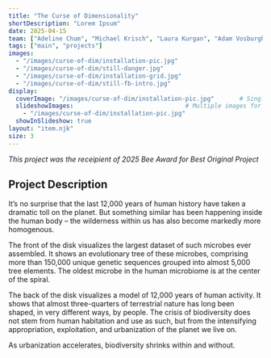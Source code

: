 ```yaml
---
title: "The Curse of Dimensionality"
shortDescription: "Lorem Ipsum"
date: 2025-04-15
team: ["Adeline Chum", "Michael Krisch", "Laura Kurgan", "Adam Vosburgh", "Jia Zhang"]
tags: ["main", "projects"]
images:
  - "/images/curse-of-dim/installation-pic.jpg"
  - "/images/curse-of-dim/still-danger.jpg"
  - "/images/curse-of-dim/installation-grid.jpg"
  - "/images/curse-of-dim/still-fb-intro.jpg"
display:
  coverImage: "/images/curse-of-dim/installation-pic.jpg"       # Single image for cards
  slideshowImages:                               # Multiple images for slideshow
    - "/images/curse-of-dim/installation-pic.jpg"
  showInSlideshow: true    
layout: "item.njk"
size: 3
---
```


*This project was the receipient of 2025 Bee Award for Best Original Project*

## Project Description

It’s no surprise that the last 12,000 years of human history have taken a dramatic toll on the planet. But something similar has been happening inside the human body – the wilderness within us has also become markedly more homogenous.  
 
The front of the disk visualizes the largest dataset of such microbes ever assembled. It shows an evolutionary tree of these microbes, comprising more than 150,000 unique genetic sequences  grouped into almost 5,000 tree elements. The oldest microbe in the human microbiome is at the center of the spiral.
 
The back of the disk visualizes a model of 12,000 years of human activity. It shows that almost three-quarters of terrestrial nature has long been shaped, in very different ways, by people. The crisis of biodiversity does not stem from human habitation and use as such, but from the intensifying appropriation, exploitation, and urbanization of the planet we live on.


As urbanization accelerates, biodiversity shrinks within and without.
